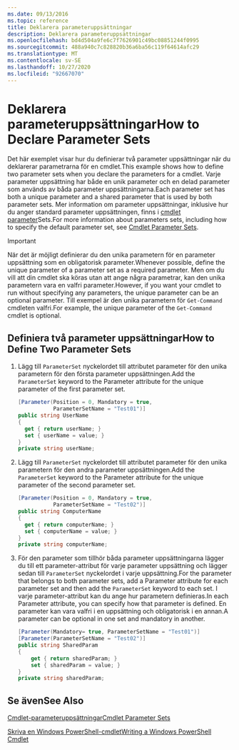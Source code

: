 ```yaml
---
ms.date: 09/13/2016
ms.topic: reference
title: Deklarera parameteruppsättningar
description: Deklarera parameteruppsättningar
ms.openlocfilehash: bd4d504a9fe6c7f7626901c49bc08851244f0995
ms.sourcegitcommit: 488a940c7c828820b36a6ba56c119f64614afc29
ms.translationtype: MT
ms.contentlocale: sv-SE
ms.lasthandoff: 10/27/2020
ms.locfileid: "92667070"
---
```

# <a name="how-to-declare-parameter-sets"></a><span data-ttu-id="69beb-103">Deklarera parameteruppsättningar</span><span class="sxs-lookup"><span data-stu-id="69beb-103">How to Declare Parameter Sets</span></span>

<span data-ttu-id="69beb-104">Det här exemplet visar hur du definierar två parameter uppsättningar när du deklarerar parametrarna för en cmdlet.</span><span class="sxs-lookup"><span data-stu-id="69beb-104">This example shows how to define two parameter sets when you declare the parameters for a cmdlet.</span></span> <span data-ttu-id="69beb-105">Varje parameter uppsättning har både en unik parameter och en delad parameter som används av båda parameter uppsättningarna.</span><span class="sxs-lookup"><span data-stu-id="69beb-105">Each parameter set has both a unique parameter and a shared parameter that is used by both parameter sets.</span></span> <span data-ttu-id="69beb-106">Mer information om parameter uppsättningar, inklusive hur du anger standard parameter uppsättningen, finns i [cmdlet parameter](./cmdlet-parameter-sets.md)Sets.</span><span class="sxs-lookup"><span data-stu-id="69beb-106">For more information about parameters sets, including how to specify the default parameter set, see [Cmdlet Parameter Sets](./cmdlet-parameter-sets.md).</span></span>

> [!IMPORTANT]
> <span data-ttu-id="69beb-107">När det är möjligt definierar du den unika parametern för en parameter uppsättning som en obligatorisk parameter.</span><span class="sxs-lookup"><span data-stu-id="69beb-107">Whenever possible, define the unique parameter of a parameter set as a required parameter.</span></span> <span data-ttu-id="69beb-108">Men om du vill att din cmdlet ska köras utan att ange några parametrar, kan den unika parametern vara en valfri parameter.</span><span class="sxs-lookup"><span data-stu-id="69beb-108">However, if you want your cmdlet to run without specifying any parameters, the unique parameter can be an optional parameter.</span></span> <span data-ttu-id="69beb-109">Till exempel är den unika parametern för `Get-Command` cmdleten valfri.</span><span class="sxs-lookup"><span data-stu-id="69beb-109">For example, the unique parameter of the `Get-Command` cmdlet is optional.</span></span>

## <a name="how-to-define-two-parameter-sets"></a><span data-ttu-id="69beb-110">Definiera två parameter uppsättningar</span><span class="sxs-lookup"><span data-stu-id="69beb-110">How to Define Two Parameter Sets</span></span>

1. <span data-ttu-id="69beb-111">Lägg till `ParameterSet` nyckelordet till attributet parameter för den unika parametern för den första parameter uppsättningen.</span><span class="sxs-lookup"><span data-stu-id="69beb-111">Add the `ParameterSet` keyword to the Parameter attribute for the unique parameter of the first parameter set.</span></span>

   ```csharp
   [Parameter(Position = 0, Mandatory = true,
              ParameterSetName = "Test01")]
   public string UserName
   {
     get { return userName; }
     set { userName = value; }
   }
   private string userName;
   ```

2. <span data-ttu-id="69beb-112">Lägg till `ParameterSet` nyckelordet till attributet parameter för den unika parametern för den andra parameter uppsättningen.</span><span class="sxs-lookup"><span data-stu-id="69beb-112">Add the `ParameterSet` keyword to the Parameter attribute for the unique parameter of the second parameter set.</span></span>

   ```csharp
   [Parameter(Position = 0, Mandatory = true,
              ParameterSetName = "Test02")]
   public string ComputerName
   {
     get { return computerName; }
     set { computerName = value; }
   }
   private string computerName;
   ```

3. <span data-ttu-id="69beb-113">För den parameter som tillhör båda parameter uppsättningarna lägger du till ett parameter-attribut för varje parameter uppsättning och lägger sedan till `ParameterSet` nyckelordet i varje uppsättning.</span><span class="sxs-lookup"><span data-stu-id="69beb-113">For the parameter that belongs to both parameter sets, add a Parameter attribute for each parameter set and then add the `ParameterSet` keyword to each set.</span></span> <span data-ttu-id="69beb-114">I varje parameter-attribut kan du ange hur parametern definieras.</span><span class="sxs-lookup"><span data-stu-id="69beb-114">In each Parameter attribute, you can specify how that parameter is defined.</span></span> <span data-ttu-id="69beb-115">En parameter kan vara valfri i en uppsättning och obligatorisk i en annan.</span><span class="sxs-lookup"><span data-stu-id="69beb-115">A parameter can be optional in one set and mandatory in another.</span></span>

   ```csharp
   [Parameter(Mandatory= true, ParameterSetName = "Test01")]
   [Parameter(ParameterSetName = "Test02")]
   public string SharedParam
   {
       get { return sharedParam; }
       set { sharedParam = value; }
   }
   private string sharedParam;
   ```

## <a name="see-also"></a><span data-ttu-id="69beb-116">Se även</span><span class="sxs-lookup"><span data-stu-id="69beb-116">See Also</span></span>

[<span data-ttu-id="69beb-117">Cmdlet-parameteruppsättningar</span><span class="sxs-lookup"><span data-stu-id="69beb-117">Cmdlet Parameter Sets</span></span>](./cmdlet-parameter-sets.md)

[<span data-ttu-id="69beb-118">Skriva en Windows PowerShell-cmdlet</span><span class="sxs-lookup"><span data-stu-id="69beb-118">Writing a Windows PowerShell Cmdlet</span></span>](./writing-a-windows-powershell-cmdlet.md)
